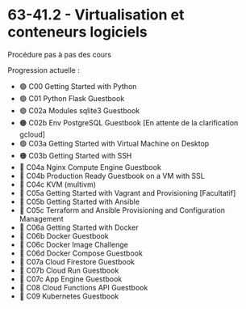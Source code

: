 # 63-41.2 - Virtualisation et conteneurs logiciels

Procédure pas à pas des cours

Progression actuelle :
- 🟢 C00 Getting Started with Python
- 🟢 C01 Python Flask Guestbook
- 🟢 C02a Modules sqlite3 Guestbook	
- 🟠 C02b Env PostgreSQL Guestbook [En attente de la clarification gcloud]
- 🟢 C03a Getting Started with Virtual Machine on Desktop	
- 🟠 C03b Getting Started with SSH
- 🔴 C04a Nginx Compute Engine Guestbook
- 🔴 C04b Production Ready Guestbook on a VM with SSL
- 🔴 C04c KVM (multivm)
- 🔴 C05a Getting Started with Vagrant and Provisioning [Facultatif]
- 🔴 C05b Getting Started with Ansible
- 🔴 C05c Terraform and Ansible Provisioning and Configuration Management
- 🔴 C06a Getting Started with Docker
- 🔴 C06b Docker Guestbook
- 🔴 C06c Docker Image Challenge
- 🔴 C06d Docker Compose Guestbook
- 🔴 C07a Cloud Firestore Guestbook
- 🔴 C07b Cloud Run Guestbook
- 🔴 C07c App Engine Guestbook
- 🔴 C08 Cloud Functions API Guestbook
- 🔴 C09 Kubernetes Guestbook
